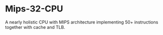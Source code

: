 # Mips-32-CPU
A nearly holistic CPU with MIPS architecture implementing 50+ instructions together with cache and TLB.
